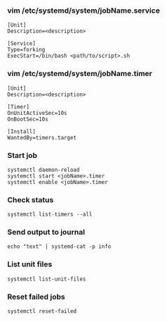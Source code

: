 ### vim /etc/systemd/system/jobName.service  
```
[Unit]
Description=<description>

[Service]
Type=forking
ExecStart=/bin/bash <path/to/script>.sh
```

### vim /etc/systemd/system/jobName.timer  
```
[Unit]
Description=<description>

[Timer]
OnUnitActiveSec=10s
OnBootSec=10s

[Install]
WantedBy=timers.target
```

### Start job
```
systemctl daemon-reload
systemctl start <jobName>.timer
systemctl enable <jobName>.timer
```

### Check status
```
systemctl list-timers --all
```

### Send output to journal
```
echo "text" | systemd-cat -p info
```

### List unit files
```
systemctl list-unit-files
```

### Reset failed jobs
```
systemctl reset-failed
```

